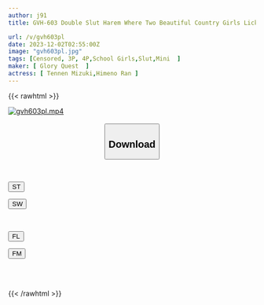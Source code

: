```yaml
---
author: j91
title: GVH-603 Double Slut Harem Where Two Beautiful Country Girls Lick Every Inch Of Her Body From Top To Bottom And Use Her As A Toy.Mizuki Tennen/Ran Himeno

url: /v/gvh603pl
date: 2023-12-02T02:55:00Z
image: "gvh603pl.jpg"
tags: [Censored, 3P, 4P,School Girls,Slut,Mini	]
maker: [ Glory Quest  ]
actress: [ Tennen Mizuki,Himeno Ran ]
---
```



{{< rawhtml >}}

<div class="video" data-videoid="ybbYj3eJQxF1lvp">
    <a href="javascript:;">
        <img src="/v/gvh603pl/gvh603pl.jpg" width="WIDTH" height="HEIGHT" alt="gvh603pl.mp4" loading="lazy">
    </a>
</div>

<script type="text/javascript" src="https://j91.asia/asset/on-demand-st.js"></script>

<br>
  <link rel="stylesheet" href="https://j91.asia/asset/bs5.css">
  
  <center>
  <button class="btn btn-primary" type="button" data-bs-toggle="collapse" data-bs-target=".multi-collapse" aria-expanded="false" aria-controls="multiCollapseExample1 multiCollapseExample2"><h2>Download</h2></button></center>
</p>
<div class="row">
  <div class="col">
    <div class="collapse multi-collapse" id="multiCollapseExample1">
      <div class="card card-body">
	      	      <br>
<div class="buttons">  
<p><a href="https://streamtape.to/v/ybbYj3eJQxF1lvp" target="_blank"><button class="btn-hover color-3"><i class="fa fa-download"></i> ST</button></a></p>
<p><a href="https://flaswish.com/bk4deuahr17z" target="_blank"><button class="btn-hover color-2"><i class="fa fa-download"></i> SW</button></a></p></div>
    </div>
  </div>
</div>
  <div class="col">
    <div class="collapse multi-collapse" id="multiCollapseExample2">
      <div class="card card-body">
	      <br>
<div class="buttons">
<p><a href="javascript:;" target="_blank"><button class="btn-hover color-9"><i class="fa fa-download"></i> FL</button></a></p>
<p><a href="javascript:;" target="_blank"><button class="btn-hover color-8"><i class="fa fa-download"></i> FM</button></a></p></div>
<br><br>
      </div>
    </div>
  </div>
</div>

{{< /rawhtml >}}